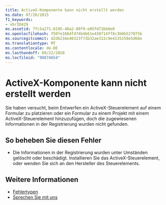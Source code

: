 ```yaml
---
title: ActiveX-Komponente kann nicht erstellt werden
ms.date: 07/20/2015
f1_keywords:
- vbrID429
ms.assetid: 7fc5a271-8195-40a2-89f9-e05fd71bb8e0
ms.openlocfilehash: f50fe1664f474b4b61e438f14ff8c3b0b527075b
ms.sourcegitcommit: d2db216e46323f73b32ae312c9e4135258e5d68e
ms.translationtype: MT
ms.contentlocale: de-DE
ms.lasthandoff: 09/22/2020
ms.locfileid: "90874654"
---
```

# <a name="cannot-create-activex-component"></a>ActiveX-Komponente kann nicht erstellt werden

Sie haben versucht, beim Entwerfen ein ActiveX-Steuerelement auf einem Formular zu platzieren oder ein Formular zu einem Projekt mit einem ActiveX-Steuerelement hinzuzufügen, doch die zugewiesenen Informationen in der Registrierung wurden nicht gefunden.  
  
## <a name="to-correct-this-error"></a>So beheben Sie diesen Fehler  
  
- Die Informationen in der Registrierung wurden unter Umständen gelöscht oder beschädigt. Installieren Sie das ActiveX-Steuerelement, oder wenden Sie sich an den Hersteller des Steuerelements.  
  
## <a name="see-also"></a>Weitere Informationen

- [Fehlertypen](../../programming-guide/language-features/error-types.md)
- [Sprechen Sie mit uns](/visualstudio/ide/feedback-options)
